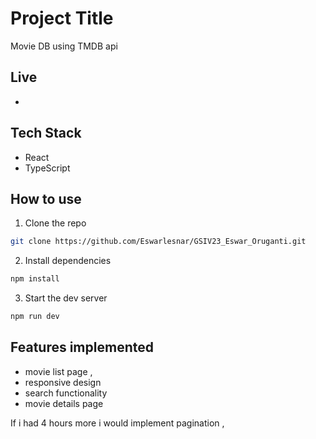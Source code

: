# Project Title
Movie DB using TMDB api

## Live
- 

## Tech Stack
- React
- TypeScript


## How to use
1. Clone the repo
``` bash
git clone https://github.com/Eswarlesnar/GSIV23_Eswar_Oruganti.git
```

2. Install dependencies
``` bash
npm install
```

3. Start the dev server
``` bash
npm run dev

```

## Features implemented 

- movie list page , 
- responsive design 
- search functionality 
- movie details page

If i had 4 hours more i would implement pagination ,